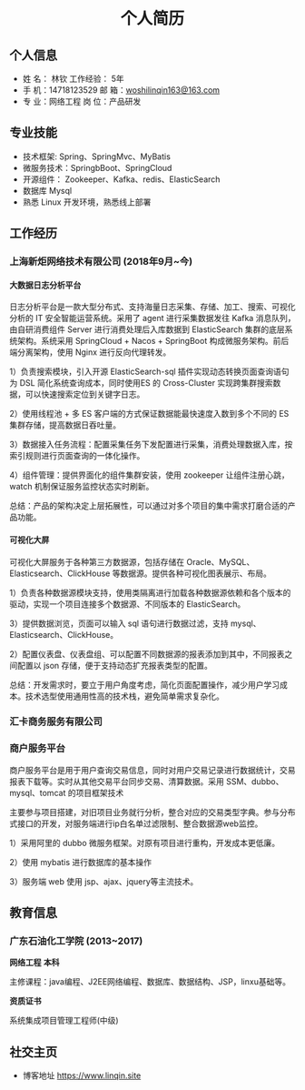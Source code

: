  <center>
     <h1>个人简历</h1>
 </center>

## 个人信息 

* 姓 名： 林钦                         			  工作经验： 5年 
* 手 机：14718123529                          邮 箱：woshilinqin163@163.com    
* 专 业：网络工程                                岗 位：产品研发


## 专业技能

* 技术框架: Spring、SpringMvc、MyBatis
* 微服务技术：SpringbBoot、SpringCloud 
* 开源组件： Zookeeper、Kafka、redis、ElasticSearch
* 数据库 Mysql
* 熟悉 Linux 开发环境，熟悉线上部署
## 工作经历

### 上海新炬网络技术有限公司 (2018年9月~今)

#### 大数据日志分析平台

​		日志分析平台是一款大型分布式、支持海量日志采集、存储、加工、搜索、可视化分析的 IT 安全智能运营系统。采用了 agent 进行采集数据发往 Kafka 消息队列，由自研消费组件 Server 进行消费处理后入库数据到 ElasticSearch 集群的底层系统架构。系统采用 SpringCloud + Nacos + SpringBoot 构成微服务架构。前后端分离架构，使用 Nginx 进行反向代理转发。

1）负责搜索模块，引入开源 ElasticSearch-sql 插件实现动态转换页面查询语句为 DSL 简化系统查询成本，同时使用ES 的 Cross-Cluster 实现跨集群搜索数据，可以快速搜索定位到关键字日志。

2）使用线程池 + 多 ES 客户端的方式保证数据能最快速度入数到多个不同的 ES 集群存储，提高数据日吞吐量。

3）数据接入任务流程：配置采集任务下发配置进行采集，消费处理数据入库，按索引规则进行页面查询的一体化操作。

4）组件管理：提供界面化的组件集群安装，使用 zookeeper 让组件注册心跳，watch 机制保证服务监控状态实时刷新。

总结：产品的架构决定上层拓展性，可以通过对多个项目的集中需求打磨合适的产品功能。

#### 可视化大屏

可视化大屏服务于各种第三方数据源，包括存储在 Oracle、MySQL、Elasticsearch、ClickHouse 等数据源。提供各种可视化图表展示、布局。

1）负责各种数据源模块支持，使用类隔离进行加载各种数据源依赖和各个版本的驱动，实现一个项目连接多个数据源、不同版本的 ElasticSearch。

3）提供数据浏览，页面可以输入 sql 语句进行数据过滤，支持 mysql、Elasticsearch、ClickHouse。

2）配置仪表盘、仪表盘组、可以配置不同数据源的报表添加到其中，不同报表之间配置以 json 存储，便于支持动态扩充报表类型的配置。

总结：开发需求时，要立于用户角度考虑，简化页面配置操作，减少用户学习成本。技术选型使用通用性高的技术栈，避免简单需求复杂化。



### 汇卡商务服务有限公司

### 商户服务平台

商户服务平台是用于用户查询交易信息，同时对用户交易记录进行数据统计，交易报表下载等。实时从其他交易平台同步交易、清算数据。采用 SSM、dubbo、mysql、tomcat 的项目框架技术

主要参与项目搭建，对旧项目业务就行分析，整合对应的交易类型字典。参与分布式接口的开发，对服务端进行ip白名单过滤限制、整合数据源web监控。

1）采用阿里的 dubbo 微服务框架。对原有项目进行重构，开发成本更低廉。

2）使用 mybatis 进行数据库的基本操作

3）服务端 web 使用 jsp、ajax、jquery等主流技术。

## 教育信息

### 广东石油化工学院 (2013~2017)

**网络工程**	 **本科**

主修课程：java编程、J2EE网络编程、数据库、数据结构、JSP，linxu基础等。

**资质证书**

系统集成项目管理工程师(中级)

## 社交主页
* 博客地址 https://www.linqin.site



